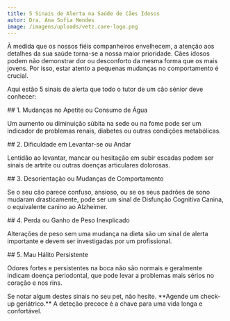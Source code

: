 ```yaml
---
title: 5 Sinais de Alerta na Saúde de Cães Idosos
autor: Dra. Ana Sofia Mendes
image: /imagens/uploads/vetz.care-logo.png
---
```

À medida que os nossos fiéis companheiros envelhecem, a atenção aos detalhes da sua saúde torna-se a nossa maior prioridade. Cães idosos podem não demonstrar dor ou desconforto da mesma forma que os mais jovens. Por isso, estar atento a pequenas mudanças no comportamento é crucial.



Aqui estão 5 sinais de alerta que todo o tutor de um cão sénior deve conhecer:



\## 1. Mudanças no Apetite ou Consumo de Água

Um aumento ou diminuição súbita na sede ou na fome pode ser um indicador de problemas renais, diabetes ou outras condições metabólicas.



\## 2. Dificuldade em Levantar-se ou Andar

Lentidão ao levantar, mancar ou hesitação em subir escadas podem ser sinais de artrite ou outras doenças articulares dolorosas.



\## 3. Desorientação ou Mudanças de Comportamento

Se o seu cão parece confuso, ansioso, ou se os seus padrões de sono mudaram drasticamente, pode ser um sinal de Disfunção Cognitiva Canina, o equivalente canino ao Alzheimer.



\## 4. Perda ou Ganho de Peso Inexplicado

Alterações de peso sem uma mudança na dieta são um sinal de alerta importante e devem ser investigadas por um profissional.



\## 5. Mau Hálito Persistente

Odores fortes e persistentes na boca não são normais e geralmente indicam doença periodontal, que pode levar a problemas mais sérios no coração e nos rins.



Se notar algum destes sinais no seu pet, não hesite. \*\*Agende um check-up geriátrico.\*\* A deteção precoce é a chave para uma vida longa e confortável.
